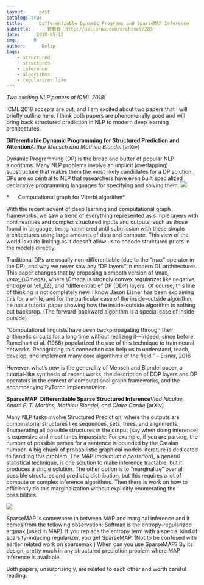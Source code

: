 ```yaml
---
layout:     post
catalog: true
title:      Differentiable Dynamic Programs and SparseMAP Inference
subtitle:      转载自：http://deliprao.com/archives/283
date:      2018-05-15
img:      0
author:      Delip
tags:
    - structured
    - structures
    - inference
    - algorithms
    - regularizer like
---
```


*Two exciting NLP papers at ICML 2018!*

ICML 2018 accepts are out, and I am excited about two papers that I will briefly outline here. I think both papers are phenomenally good and will bring back structured prediction in NLP to modern deep learning architectures.

**Differentiable Dynamic Programming for Structured Prediction and Attention***Arthur Mensch and Mathieu Blondel* [arXiv]

Dynamic Programming (DP) is the bread and butter of popular NLP algorithms. Many NLP problems involve an implicit (overlapping) substructure that makes them the most likely candidates for a DP solution. DPs are so central to NLP that researchers have even built specialized declarative programming languages for specifying and solving them.
![](https://i0.wp.com/deliprao.com/wp-content/uploads/2018/05/Screen-Shot-2018-05-15-at-11.46.59-AM.png?resize=300%2C160)


*      Computational graph for Viterbi algorithm*

With the recent advent of deep learning and computational graph frameworks, we saw a trend of everything represented as simple layers with nonlinearities and complex structured inputs and outputs, such as those found in language, being hammered until submission with these simple architectures using large amounts of data and compute. This view of the world is quite limiting as it doesn’t allow us to encode structured priors in the models directly.

Traditional DPs are usually non-differentiable (due to the “max” operator in the DP), and why we never saw any “DP layers” in modern DL architectures. This paper changes that by proposing a smooth version of \max, \max_{\Omega}, where \Omega is strongly convex regularizer like negative entropy or \ell_{2}, and “differentiable” DP (DDP) layers. Of course, this line of thinking is not completely new. I know Jason Eisner has been explaining this for a while, and for the particular case of the inside-outside algorithm, he has a tutorial paper showing how the inside-outside algorithm is nothing but backprop. (The forward-backward algorithm is a special case of inside-outside)

> 
“Computational linguists have been backpropagating through their arithmetic circuits for a long time without realizing it—indeed, since before Rumelhart et al. (1986) popularized the use of this technique to train neural networks. Recognizing this connection can help us to understand, teach, develop, and implement many core algorithms of the field.” – Eisner, 2016

However, what’s new is the generality of Mensch and Blondel paper, a tutorial-like synthesis of recent works, the description of DDP layers and DP operators in the context of computational graph frameworks, and the accompanying PyTorch implementation.

**SparseMAP: Differentiable Sparse Structured Inference***Vlad Niculae, André F. T. Martins, Mathieu Blondel, and Claire Cardie* [arXiv]

Many NLP tasks involve Structured Prediction, where the outputs are combinatorial structures like sequences, sets, trees, and alignments. Enumerating all possible structures in the output (say when doing inference) is expensive and most times impossible. For example, if you are parsing, the number of possible parses for a sentence is bounded by the Catalan number. A big chunk of probabilistic graphical models literature is dedicated to handling this problem. The MAP (*maximum a posteriori*), a general statistical technique, is one solution to make inference tractable, but it produces a single solution. The other option is to “marginalize” over all possible structures and predict a distribution, but this requires a lot of compute or complex inference algorithms. Then there is work on how to efficiently do this marginalization without explicitly enumerating the possibilities.

![](https://i0.wp.com/deliprao.com/wp-content/uploads/2018/05/Screen-Shot-2018-05-15-at-11.52.03-AM.png?resize=300%2C122)


SparseMAP is somewhere in between MAP and marginal inference and it comes from the following observation: Softmax is the entropy-regularized argmax (used in MAP). If you replace the entropy term with a special kind of sparsity-inducing regularizer, you get SparseMAP. (Not to be confused with earlier related work on sparsemax.) When can you use SparseMAP? By its design, pretty much in any structured prediction problem where MAP inference is available.

Both papers, unsurprisingly, are related to each other and worth careful reading.

